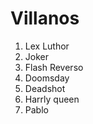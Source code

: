 
# Villanos

1. Lex Luthor
2. Joker
3. Flash Reverso
4. Doomsday
5. Deadshot
6. Harrly queen
7. Pablo
